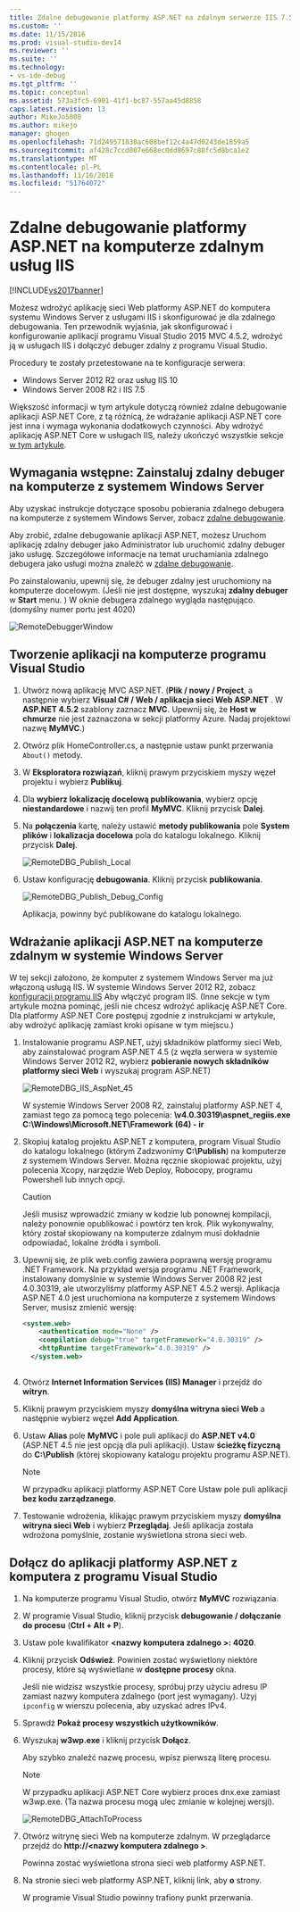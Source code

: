 ```yaml
---
title: Zdalne debugowanie platformy ASP.NET na zdalnym serwerze IIS 7.5 komputera | Dokumentacja firmy Microsoft
ms.custom: ''
ms.date: 11/15/2016
ms.prod: visual-studio-dev14
ms.reviewer: ''
ms.suite: ''
ms.technology:
- vs-ide-debug
ms.tgt_pltfrm: ''
ms.topic: conceptual
ms.assetid: 573a3fc5-6901-41f1-bc87-557aa45d8858
caps.latest.revision: 13
author: MikeJo5000
ms.author: mikejo
manager: ghogen
ms.openlocfilehash: 71d249571830ac608bef12c4a47d0243de1859a5
ms.sourcegitcommit: af428c7ccd007e668ec0dd8697c88fc5d8bca1e2
ms.translationtype: MT
ms.contentlocale: pl-PL
ms.lasthandoff: 11/16/2018
ms.locfileid: "51764072"
---
```

# <a name="remote-debugging-aspnet-on-a-remote-iis-computer"></a>Zdalne debugowanie platformy ASP.NET na komputerze zdalnym usług IIS
[!INCLUDE[vs2017banner](../includes/vs2017banner.md)]

Możesz wdrożyć aplikację sieci Web platformy ASP.NET do komputera systemu Windows Server z usługami IIS i skonfigurować je dla zdalnego debugowania. Ten przewodnik wyjaśnia, jak skonfigurować i konfigurowanie aplikacji programu Visual Studio 2015 MVC 4.5.2, wdrożyć ją w usługach IIS i dołączyć debuger zdalny z programu Visual Studio.

Procedury te zostały przetestowane na te konfiguracje serwera:
* Windows Server 2012 R2 oraz usług IIS 10
* Windows Server 2008 R2 i IIS 7.5

Większość informacji w tym artykule dotyczą również zdalne debugowanie aplikacji ASP.NET Core, z tą różnicą, że wdrażanie aplikacji ASP.NET core jest inna i wymaga wykonania dodatkowych czynności. Aby wdrożyć aplikację ASP.NET Core w usługach IIS, należy ukończyć wszystkie sekcje [w tym artykule](https://docs.asp.net/en/latest/publishing/iis.html).

## <a name="prerequisites-install-the-remote-debugger-on-the-windows-server-computer"></a>Wymagania wstępne: Zainstaluj zdalny debuger na komputerze z systemem Windows Server

Aby uzyskać instrukcje dotyczące sposobu pobierania zdalnego debugera na komputerze z systemem Windows Server, zobacz [zdalne debugowanie](../debugger/remote-debugging.md).

Aby zrobić, zdalne debugowanie aplikacji ASP.NET, możesz Uruchom aplikację zdalny debuger jako Administrator lub uruchomić zdalny debuger jako usługę. Szczegółowe informacje na temat uruchamiania zdalnego debugera jako usługi można znaleźć w [zdalne debugowanie](../debugger/remote-debugging.md).

Po zainstalowaniu, upewnij się, że debuger zdalny jest uruchomiony na komputerze docelowym. (Jeśli nie jest dostępne, wyszukaj **zdalny debuger** w **Start** menu. ) W oknie debugera zdalnego wygląda następująco. (domyślny numer portu jest 4020)

![RemoteDebuggerWindow](../debugger/media/remotedebuggerwindow.png "RemoteDebuggerWindow")
  
## <a name="create-the-application-on-the-visual-studio-computer"></a>Tworzenie aplikacji na komputerze programu Visual Studio  
  
1. Utwórz nową aplikację MVC ASP.NET. (**Plik / nowy / Project**, a następnie wybierz **Visual C# / Web / aplikacja sieci Web ASP.NET** . W **ASP.NET 4.5.2** szablony zaznacz **MVC**. Upewnij się, że **Host w chmurze** nie jest zaznaczona w sekcji platformy Azure. Nadaj projektowi nazwę **MyMVC**.)
1. Otwórz plik HomeController.cs, a następnie ustaw punkt przerwania `About()` metody.
1. W **Eksploratora rozwiązań**, kliknij prawym przyciskiem myszy węzeł projektu i wybierz **Publikuj**.
1. Dla **wybierz lokalizację docelową publikowania**, wybierz opcję **niestandardowe** i nazwij ten profil **MyMVC**. Kliknij przycisk **Dalej**.
1. Na **połączenia** kartę, należy ustawić **metody publikowania** pole **System plików** i **lokalizacja docelowa** pola do katalogu lokalnego. Kliknij przycisk **Dalej**.

    ![RemoteDBG_Publish_Local](../debugger/media/remotedbg-publish-local.png "RemoteDBG_Publish_Local")
1. Ustaw konfigurację **debugowania**. Kliknij przycisk **publikowania**.

    ![RemoteDBG_Publish_Debug_Config](../debugger/media/remotedbg-publish-debug-config.png "RemoteDBG_Publish_Debug_Config")
    
    Aplikacja, powinny być publikowane do katalogu lokalnego.

## <a name="BKMK_deploy_asp_net"></a> Wdrażanie aplikacji ASP.NET na komputerze zdalnym w systemie Windows Server

 W tej sekcji założono, że komputer z systemem Windows Server ma już włączoną usługą IIS. W systemie Windows Server 2012 R2, zobacz [konfiguracji programu IIS](https://docs.asp.net/en/latest/publishing/iis.html#iis-configuration) Aby włączyć program IIS. (Inne sekcje w tym artykule można pominąć, jeśli nie chcesz wdrożyć aplikację ASP.NET Core. Dla platformy ASP.NET Core postępuj zgodnie z instrukcjami w artykule, aby wdrożyć aplikację zamiast kroki opisane w tym miejscu.)
1. Instalowanie programu ASP.NET, użyj składników platformy sieci Web, aby zainstalować program ASP.NET 4.5 (z węzła serwera w systemie Windows Server 2012 R2, wybierz **pobieranie nowych składników platformy sieci Web** i wyszukaj program ASP.NET)

    ![RemoteDBG_IIS_AspNet_45](../debugger/media/remotedbg-iis-aspnet-45.png "RemoteDBG_IIS_AspNet_45")

    W systemie Windows Server 2008 R2, zainstaluj platformy ASP.NET 4, zamiast tego za pomocą tego polecenia: **\v4.0.30319\aspnet_regiis.exe C:\Windows\Microsoft.NET\Framework (64) - ir**
1. Skopiuj katalog projektu ASP.NET z komputera, program Visual Studio do katalogu lokalnego (którym Zadzwonimy **C:\Publish**) na komputerze z systemem Windows Server. Można ręcznie skopiować projektu, użyj polecenia Xcopy, narzędzie Web Deploy, Robocopy, programu Powershell lub innych opcji.

    > [!CAUTION]
    >  Jeśli musisz wprowadzić zmiany w kodzie lub ponownej kompilacji, należy ponownie opublikować i powtórz ten krok. Plik wykonywalny, który został skopiowany na komputerze zdalnym musi dokładnie odpowiadać, lokalne źródła i symboli.
1. Upewnij się, że plik web.config zawiera poprawną wersję programu .NET Framework.  Na przykład wersja programu .NET Framework, instalowany domyślnie w systemie Windows Server 2008 R2 jest 4.0.30319, ale utworzyliśmy platformy ASP.NET 4.5.2 wersji. Aplikacja ASP.NET 4.0 jest uruchomiona na komputerze z systemem Windows Server, musisz zmienić wersję:
  
    ```xml
    <system.web>
        <authentication mode="None" />  
        <compilation debug="true" targetFramework="4.0.30319" />
        <httpRuntime targetFramework="4.0.30319" />
      </system.web>
  
    ```
1. Otwórz **Internet Information Services (IIS) Manager** i przejdź do **witryn**.
1. Kliknij prawym przyciskiem myszy **domyślna witryna sieci Web** a następnie wybierz węzeł **Add Application**.
1. Ustaw **Alias** pole **MyMVC** i pole puli aplikacji do **ASP.NET v4.0** (ASP.NET 4.5 nie jest opcją dla puli aplikacji). Ustaw **ścieżkę fizyczną** do **C:\Publish** (której skopiowany katalogu projektu programu ASP.NET).

    >[!NOTE] 
    > W przypadku aplikacji platformy ASP.NET Core Ustaw pole puli aplikacji **bez kodu zarządzanego**.
1. Testowanie wdrożenia, klikając prawym przyciskiem myszy **domyślna witryna sieci Web** i wybierz **Przeglądaj**.
    Jeśli aplikacja została wdrożona pomyślnie, zostanie wyświetlona strona sieci web.

## <a name="attach-to-the-aspnet-application-from-the-visual-studio-computer"></a>Dołącz do aplikacji platformy ASP.NET z komputera z programu Visual Studio

1. Na komputerze programu Visual Studio, otwórz **MyMVC** rozwiązania.
1. W programie Visual Studio, kliknij przycisk **debugowanie / dołączanie do procesu** (**Ctrl + Alt + P**).
1. Ustaw pole kwalifikator  **\<nazwy komputera zdalnego >: 4020**.
1. Kliknij przycisk **Odśwież**.
    Powinien zostać wyświetlony niektóre procesy, które są wyświetlane w **dostępne procesy** okna.

    Jeśli nie widzisz wszystkie procesy, spróbuj przy użyciu adresu IP zamiast nazwy komputera zdalnego (port jest wymagany). Użyj `ipconfig` w wierszu polecenia, aby uzyskać adres IPv4.
1. Sprawdź **Pokaż procesy wszystkich użytkowników**.
1. Wyszukaj **w3wp.exe** i kliknij przycisk **Dołącz**.

     Aby szybko znaleźć nazwę procesu, wpisz pierwszą literę procesu.
     
    >[!NOTE]
    > W przypadku aplikacji ASP.NET Core wybierz proces dnx.exe zamiast w3wp.exe. (Ta nazwa procesu mogą ulec zmianie w kolejnej wersji).

    ![RemoteDBG_AttachToProcess](../debugger/media/remotedbg-attachtoprocess.png "RemoteDBG_AttachToProcess")

1. Otwórz witrynę sieci Web na komputerze zdalnym. W przeglądarce przejdź do **http://\<nazwy komputera zdalnego >**.
    
    Powinna zostać wyświetlona strona sieci web platformy ASP.NET.
1. Na stronie sieci web platformy ASP.NET, kliknij link, aby **o** strony.

    W programie Visual Studio powinny trafiony punkt przerwania.



